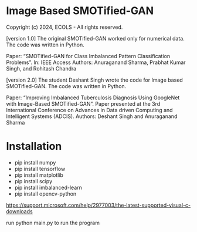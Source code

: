 # Image Based SMOTified-GAN

Copyright (c) 2024, ECOLS - All rights reserved.

[version 1.0]
The original SMOTified-GAN worked only for numerical data. The code was written in Python.

Paper:  “SMOTified-GAN for Class Imbalanced Pattern Classification Problems”. In: IEEE Access 
Authors: Anuraganand Sharma, Prabhat Kumar Singh, and Rohitash Chandra

[version 2.0]
The student Deshant Singh wrote the code for Image based SMOTified-GAN. The code was written in Python.

Paper: “Improving Imbalanced Tuberculosis Diagnosis Using GoogleNet with Image-Based SMOTified-GAN”. Paper presented at the 3rd International Conference on Advances in Data driven Computing and Intelligent Systems (ADCIS).
Authors: Deshant Singh and Anuraganand Sharma

# Installation
- pip install numpy  
- pip install tensorflow  
- pip install matplotlib  
- pip install scipy
- pip install imbalanced-learn
- pip install opencv-python

https://support.microsoft.com/help/2977003/the-latest-supported-visual-c-downloads

run python main.py to run the program
